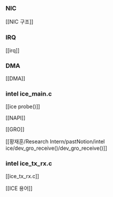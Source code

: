 ### NIC

[[NIC 구조]]

### IRQ

[[irq]]

### DMA

[[DMA]]

### **intel ice_main.c**

[[ice probe()]]

[[NAPI]]

[[GRO]]

[[황재훈/Research Intern/pastNotion/intel ice/dev_gro_receive()/dev_gro_receive()]]

### intel ice_tx_rx.c

[[ice_tx_rx.c]]

  

[[ICE 용어]]